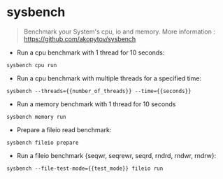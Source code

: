 # sysbench

> Benchmark your System's cpu, io and memory. 
> More information : <https://github.com/akopytov/sysbench> 

- Run a cpu benchmark with 1 thread for 10 seconds:

`sysbench cpu run`

- Run a cpu benchmark with multiple threads for a specified time:

`sysbench --threads={{number_of_threads}} --time={{seconds}}`

- Run a memory benchmark with 1 thread for 10 seconds

`sysbench memory run`

- Prepare a fileio read benchmark:

`sysbench fileio prepare`

- Run a fileio benchmark {seqwr, seqrewr, seqrd, rndrd, rndwr, rndrw}:

`sysbench --file-test-mode={{test_mode}} fileio run`